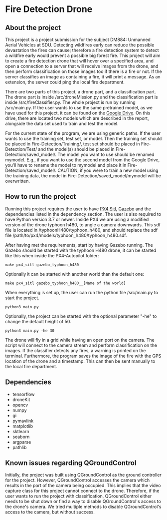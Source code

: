 # Fire Detection Drone
## About the project
This project is a project submission for the subject DM884: Unmanned Aerial Vehicles at SDU. Detecting wildfires early can reduce the possible devastation the fires can cause; therefore a fire detection system to detect a wildfire early would prevent a possible big forest fire. This project will aim to create a fire detection drone that will hover over a specified area, and open a connection to a server that will receive images from the drone, and then perform classification on those images too if there is a fire or not. If the server classifies an image as containing a fire, it will print a message. As an extension, the server could ping the local fire department.

There are two parts of this project, a drone part, and a classification part. The drone part is inside /src/droneMission.py and the classification part is inside /src/fireClassifier.py. The whole project is run by running /src/main.py. If the user wants to use the same pretrained model, as we have used for this project, it can be found on the [Google Drive](https://drive.google.com/drive/folders/1J3c1pT7mPxDns2ZT2wI2S1Z9SwDwLB9K). On this drive, there are located two models which are described in the report, alongside the data set used to train and test the model. 

For the current state of the program, we are using generic paths. If the user wants to use the training set, test set, or model. Then the training set should be placed in Fire-Detection/Training/, test set should be placed in Fire-Detection/Test/ and the model(s) should be placed in Fire-Detection/saved_model/. The model you want to use should be renamed mymodel. E.g., if you want to use the second model from the Google Drive, you'll have to rename the model to mymodel and place it in Fire-Detection/saved_model/. CAUTION, if you were to train a new model using the training data, the model in Fire-Detection/saved_model/mymodel will be overwritten. 

## How to run the project
Running this project requires the user to have [PX4 Sitl](https://github.com/mavlink/qgroundcontrol/releases/download/v4.0.11/QGroundControl.AppImage), [Gazebo](http://gazebosim.org/) and the dependencies listed in the dependency section. The user is also required to have Python version 3.7 or newer. Inside PX4 we are using a modified version of the drone typhoon h480, to angle a camera downwards. 
This sdf file is located in /typhoonH480/typhoon\_h480, and should replace the sdf file /path/to/px4/models/typhoon\_h480/typhoon\_h480.sdf. 

After having met the requirements, start by having Gazebo running. The Gazebo should be started with the typhoon H480 drone, it can be started like this when inside the PX4-Autopilot folder:
```
make px4_sitl gazebo_typhoon_h480
``` 
Optionally it can be started with another world than the default one:
```
make px4_sitl gazebo_typhoon_h480__[Name of the world]
``` 
When everything is set up, the user can run the python file /src/main.py to start the project. 
```
python3 main.py
```
Optionally, the project can be started with the optional parameter "-he" to change the default height of 50.
```
python3 main.py -he 30
```
The drone will fly in a grid while having an open port on the camera. The script will connect to the camera stream and perform classification on the images. If the classifier detects any fires, a warning is printed on the terminal. Furthermore, the program saves the image of the fire with the GPS location of the drone and a timestamp. This can then be sent manually to the local fire department. 
## Dependencies
- tensorflow
- droneKit
- opencv
- numpy
- gi
- pymavlink
- matplotlib
- sktlearn
- seaborn
- argparse
- pathlib

## Known issues regarding QGroundControl
Initially, the project was built using QGroundControl as the ground controller for the project. However, QGroundControl accesses the camera which results in the port of the camera being occupied. This implies that the video capture class for this project cannot connect to the drone. Therefore, if the user wants to run the project with classification, QGroundControl either needs to be shut down or find a way to disable QGroundControl's access to the drone's camera. We tried multiple methods to disable QGroundControl's access to the camera, but without success. 
